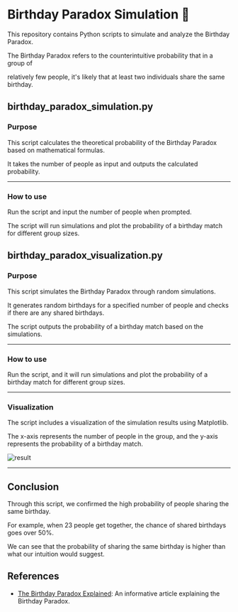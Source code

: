 # Birthday Paradox Simulation 🎂

This repository contains Python scripts to simulate and analyze the Birthday Paradox. 

The Birthday Paradox refers to the counterintuitive probability that in a group of 

relatively few people, it's likely that at least two individuals share the same birthday.

## birthday_paradox_simulation.py
### Purpose

This script calculates the theoretical probability of the Birthday Paradox based on mathematical formulas. 

It takes the number of people as input and outputs the calculated probability.

---

### How to use
Run the script and input the number of people when prompted. 

The script will run simulations and plot the probability of a birthday match for different group sizes.

## birthday_paradox_visualization.py
### Purpose

This script simulates the Birthday Paradox through random simulations. 

It generates random birthdays for a specified number of people and checks if there are any shared birthdays. 

The script outputs the probability of a birthday match based on the simulations.

---

### How to use

Run the script, and it will run simulations and plot the probability of a birthday match for different group sizes.

---

### Visualization

The script includes a visualization of the simulation results using Matplotlib. 

The x-axis represents the number of people in the group, and the y-axis represents the probability of a birthday match.

![result](https://github.com/jjggu97/Birthday-paradox-simulation/assets/88616515/1075379f-e01d-4e02-a660-7be1b1726e81)

---

## Conclusion

Through this script, we confirmed the high probability of people sharing the same birthday.

For example, when 23 people get together, the chance of shared birthdays goes over 50%.

We can see that the probability of sharing the same birthday is higher than what our intuition would suggest.


## References

- [The Birthday Paradox Explained](http://www.worldofanalytics.be/blog/the-birthday-paradox-explained): An informative article explaining the Birthday Paradox.
